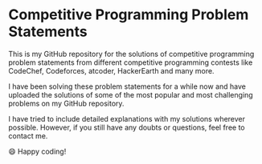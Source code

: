
# Competitive Programming Problem Statements

This is my GitHub repository for the solutions of competitive programming problem statements from different competitive programming contests like CodeChef, Codeforces, atcoder, HackerEarth and many more.

I have been solving these problem statements for a while now and have uploaded the solutions of some of the most popular and most challenging problems on my GitHub repository.

I have tried to include detailed explanations with my solutions wherever possible. However, if you still have any doubts or questions, feel free to contact me.

😄 Happy coding!
